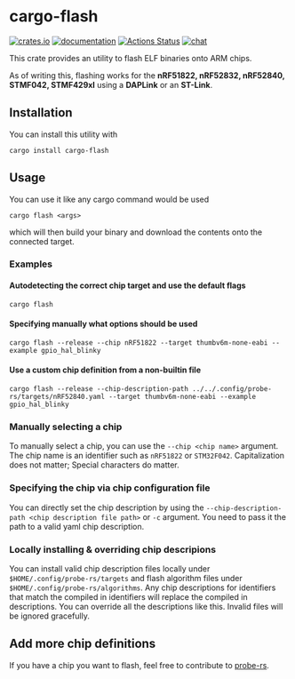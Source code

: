 # cargo-flash

[![crates.io](http://meritbadge.herokuapp.com/cargo-flash)](https://crates.io/crates/cargo-flash) [![documentation](https://docs.rs/probe-rs/badge.svg)](https://docs.rs/probe-rs) [![Actions Status](https://github.com/probe-rs/probe-rs/workflows/CI/badge.svg)](https://github.com/probe-rs/probe-rs/actions) [![chat](https://img.shields.io/badge/chat-probe--rs%3Amatrix.org-brightgreen)](https://matrix.to/#/!vhKMWjizPZBgKeknOo:matrix.org)

This crate provides an utility to flash ELF binaries onto ARM chips.

As of writing this, flashing works for the **nRF51822, nRF52832, nRF52840, STMF042, STMF429xI** using a **DAPLink** or an **ST-Link**.

## Installation

You can install this utility with

`cargo install cargo-flash`

## Usage

You can use it like any cargo command would be used

`cargo flash <args>`

which will then build your binary and download the contents onto the connected target.

### Examples

#### Autodetecting the correct chip target and use the default flags

`cargo flash`

#### Specifying manually what options should be used

`cargo flash --release --chip nRF51822 --target thumbv6m-none-eabi --example gpio_hal_blinky`

#### Use a custom chip definition from a non-builtin file

`cargo flash --release --chip-description-path ../../.config/probe-rs/targets/nRF52840.yaml --target thumbv6m-none-eabi --example gpio_hal_blinky`

### Manually selecting a chip

To manually select a chip, you can use the `--chip <chip name>` argument. The chip name is an identifier such as `nRF51822` or `STM32F042`. Capitalization does not matter; Special characters do matter.

### Specifying the chip via chip configuration file

You can directly set the chip description by using the `--chip-description-path <chip description file path>` or `-c` argument. You need to pass it the path to a valid yaml chip description.

### Locally installing & overriding chip descripions

You can install valid chip description files locally under `$HOME/.config/probe-rs/targets` and flash algorithm files under `$HOME/.config/probe-rs/algorithms`. Any chip descriptions for identifiers that match the compiled in identifiers will replace the compiled in descriptions. You can override all the descriptions like this. Invalid files will be ignored gracefully.

## Add more chip definitions

If you have a chip you want to flash, feel free to contribute to [probe-rs](https://github.com/probe-rs/probe-rs).